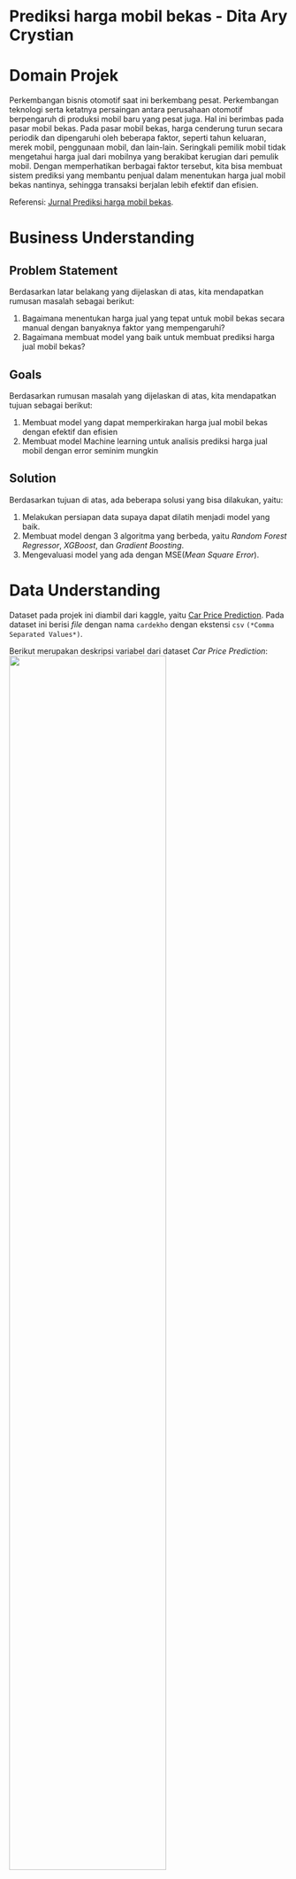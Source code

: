 # Prediksi harga mobil bekas - Dita Ary Crystian

# Domain Projek

Perkembangan bisnis otomotif saat ini berkembang pesat. Perkembangan teknologi serta ketatnya persaingan antara perusahaan otomotif berpengaruh di produksi mobil baru yang pesat juga. Hal ini berimbas pada pasar mobil bekas. Pada pasar mobil bekas, harga cenderung turun secara periodik dan dipengaruhi oleh beberapa faktor, seperti tahun keluaran, merek mobil, penggunaan mobil, dan lain-lain. Seringkali pemilik mobil tidak mengetahui harga jual dari mobilnya yang berakibat kerugian dari pemulik mobil.  Dengan memperhatikan berbagai faktor tersebut, kita bisa membuat sistem prediksi yang membantu penjual dalam menentukan harga jual mobil bekas nantinya, sehingga transaksi berjalan lebih efektif dan efisien.  

Referensi: [Jurnal Prediksi harga mobil bekas](https://publikasiilmiah.unwahas.ac.id/JINRPL/article/view/10266/pdf).

# Business Understanding

## Problem Statement

Berdasarkan latar belakang yang dijelaskan di atas, kita mendapatkan rumusan masalah sebagai berikut:
1. Bagaimana menentukan harga jual yang tepat untuk mobil bekas secara manual dengan banyaknya faktor yang mempengaruhi?
2. Bagaimana membuat model yang baik untuk membuat prediksi harga jual mobil bekas?

## Goals
Berdasarkan rumusan masalah yang dijelaskan di atas, kita mendapatkan tujuan sebagai berikut:
1. Membuat model yang dapat memperkirakan harga jual mobil bekas dengan efektif dan efisien
2. Membuat model Machine learning untuk analisis prediksi harga jual mobil dengan error seminim mungkin

## Solution 
Berdasarkan tujuan di atas, ada beberapa solusi yang bisa dilakukan, yaitu:
1. Melakukan persiapan data supaya dapat dilatih menjadi model yang baik. 
2. Membuat model dengan 3 algoritma yang berbeda, yaitu *Random Forest Regressor*, *XGBoost*, dan *Gradient Boosting*.
3. Mengevaluasi model yang ada dengan MSE(*Mean Square Error*).

# Data Understanding
Dataset pada projek ini diambil dari kaggle, yaitu [Car Price Prediction](https://www.kaggle.com/datasets/sukhmandeepsinghbrar/car-price-prediction-dataset). Pada dataset ini berisi *file* dengan nama `cardekho` dengan ekstensi `csv` `(*Comma Separated Values*)`.

Berikut merupakan deskripsi variabel dari dataset *Car Price Prediction*:
<img src="https://github.com/arycry/GambarMLTerapan/blob/main/1.png" width="75%">
## Variabel
Berikut merupakan variabel-variabel yang ada di dataset Car Price Prediction:
- name            : Nama mobil (merek dan model).
- year            : Tahun pembuatan mobil.
- selling_price   : Harga jual mobil .
- km_driven       : Kilometer yang telah ditempuh mobil.
- fuel            : Jenis bahan bakar yang digunakan (misalnya, Petrol, Diesel, CNG).
- seller_type     : Jenis penjual (Individual atau Dealer).
- transmission    : Jenis transmisi mobil (Manual atau Automatic).
- owner           : Jumlah pemilik mobil sebelumnya.
- mileage         : Jarak tempuh mobil per liter.
- max power       : Tenaga maksimum yang dapat dihasilkan oleh mobil.
- seats           : Banyaknya kursi yang tersedia di mobil.

## Missing Value
Jika dilihat dari gambar deskripsi variabel, terlihat ada beberapa kolom yang memiliki data kurang dari kolom `name` sampai `owner`. Sehingga akan dilakukan penghapusan missing value sehingga dataset terbebas dari missing value.

```sh
car_df = car_df.dropna()
```

## Duplicate Data
<img src="https://github.com/arycry/GambarMLTerapan/blob/main/2.png" width="50%">
Terlihat di gambar bahwa dataset memiliki 1189 data duplikat, sehingga kita perlu menghapus data duplikat tersebut.

```sh
car_df = car_df.drop_duplicates()
```

## Change data type and column name
Terlihat di deskripsi dataset bahwa pada kolom `max power` perlu kita ubah tipe data nya dari `object` menjadi `float` karena nilai `max power` yang memiliki nilai desimal pada dataset. 

```sh
car_df['max_power'] = car_df['max_power'].astype('float')

```
Setelah itu, kita mengubah nama kolom `mileage(km/ltr/kg)` menjadi `mileage` supaya lebih mudah dalam proses data preparation. 

```sh
car_df.rename(columns={'mileage(km/ltr/kg)':'mileage'}, inplace = True)
```

## Outliers
Outlier dapat didefenisikan sebagai amatan yang menyimpang sedemikian jauh dari pengamatan lainnya. Adanya data outlier ini dapat mempunyai efek bagi pengambilan suatu kesimpulan atau keputusan pada penelitian. Oleh karena itu,  kita perlu menghapus outlier supaya tidak merusak hasil analisis data. Pada tahap ini, kita akan melakukan visualisasi  outlier menggunakan `Boxplot` dengan metode IQR(*Interquartile range*). 

<img src="https://github.com/arycry/GambarMLTerapan/blob/main/3.jpg" width="75%">

Pada metode IQR, kita perlu mencari nilai IQR dengan
$IQR = Q3 - Q1$.
Setelah itu, kita mencari batas bawah dan batas atas dengan 

$Batas Bawah = Q1 - 1.5*IQR$ 

dan

$Batas Atas = Q3 + 1.5*IQR$.

Setelah itu, kita akan menghapus data di luar rentang Batas Atas dan Batas bawah. 

## Univariate Analysis
Univariate Analysis melibatkan pemeriksaan satu variabel pada satu waktu untuk meringkas dan menemukan pola. Pada proses ini, data dibagi menjadi 2 bagian, yaitu `number features` dan `categorical features`. Lalu akan ditunjukkan visualisasi menggunakan `barplot` dari kedua *features* tersebut. 

### Categorical Features

<img src="https://github.com/arycry/GambarMLTerapan/blob/main/4.jpg" width="90%">

Dari Gambar diatas, kita bisa mengetahui bahwa:
- Mobil terbanyak yang tersedia yaitu Maruti Swift Dzire VDI dengan 118 data.
- Mobil dengan bahan bakar Petrol dan Diesel mendominasi data dengan masing-masing berjumlah 2848 dan 2458 data.
- Mobil dengan tipe penjual mandiri memiliki data paling banyak, yaitu 4877 data.
- Mobil dengan transmisi manual memiliki data paling banyak, yaitu 5099 data.
- Mobil dengan penjual tangan pertama memiliki data paling banya, yaitu 3404 data.
- Mobil yang memiliki 5 kursi memiliki data paling banyak, yaitu 4906 data.

### Numenical Features

<img src="https://github.com/arycry/GambarMLTerapan/blob/main/5.png" width="90%"> 
Dari gambar diatas, kita bisa mengetahui bahwa:

- Mobil paling banyak dijual yaitu mobil tahun penjualan 2017.
- Kebanyakan mobil bekas yang dijual telah digunakan sepanjang 2500 sampai 12500 km.
- Kebanyakan mobil bekas yang dijual menempuh jarah 15-25 km per liter bahan bakarnya.
- Kebanyakan mobil bekas yang dijual memiliki mesin sebesar 1200 cc.

## Multivariate Analysis
Multivariate Analysis mengeksplorasi hubungan antara dua variabel atau lebih secara bersamaan. Pada proses ini, data dibagi menjadi 2 bagian, yaitu `number features` dan `categorical features`. Lalu akan ditunjukkan visualisasi menggunakan `catplot` pada *categorical features* dan `pairplot` dari *numerical features*.

### Categorical Features

<img src="https://github.com/arycry/GambarMLTerapan/blob/main/6.jpg" width="90%">

### Numercial Features

<img src="https://github.com/arycry/GambarMLTerapan/blob/main/7.png" width="90%">

## Correlation Matrix

Matriks korelasi adalah sebuah matriks yang menunjukkan koefisien korelasi antar variabel. Jika nilai dari matriks mendekati -1, maka korelasi negatif antar variabel semakin kuat. Jika nilai dari matriks mendekati , maka korelasi antar variabel semakin minim. Jika nilai dari matriks mendekati 1, maka korelasi positif antar variabel semakin kuat.

<img src="https://github.com/arycry/GambarMLTerapan/blob/main/8.png" width="75%">

# Data Preparation
Data Preparation merupakan tahap transformasi data kita. Data preparation penting dilakukan supaya data kita bisa melakukan modeling data dengan baik. Berikut merupakan tahap Data Preparation:
1. Encoding fitur kategori

Pada tahap ini, kita menggunakan 2 metode untuk encoding, yaitu Target Encoder pada kolom `name` dan Label Encoder pada kolom kategori lainnya. Target encoder dipilih pada kolom `name` karena Encoder ini mengurangi dimensionalitas dan mempertahankan hubungan antara fitur kategoris dan variabel target. Terget Encoder membutuhkan kolom y(`selling price`) untuk menghitung rata-rata target per kategori. Proses yang dilakukan yaitu mengubah isi kolom `selling price` terlebih dahulu ke bentuk logaritma nya karena  target dari kolom y memiliki nilai yang cukup besar, sehingga berimbas ke Target Encoding yang tidak efektif. Setelah itu dilakukan proses Target Encoding. Setelah itu, kolom `selling price log` akan dihapus.
Setelah itu dilakukan proses Label Encoding. Label Encoding dipilih karena lebih efisien dalam memori dan komputasi. Label Encoding dilakukan di kolom kategori selain `name`.  
```sh
car_df['selling_price_log'] = np.log1p(car_df['selling_price'])
car_df['name']= target_encoder.fit_transform(car_df[['name']], car_df['selling_price_log'])
```
```sh
car_df['fuel']= label_encoder.fit_transform(car_df['fuel'])
```
2. Train Test Split

Train test split adalah proses membagi data menjadi data latih dan data uji. Pada proses ini, kita membagi data dengan rasio 80:20. Kemudian didapat hasil pembagian data latih dan data uji.
```sh
x_train, x_test, y_train, y_test = train_test_split(x, y, test_size = 0.2, random_state = 123)
```
Hasil dari train test split adalahe seperti dibawah

<img src="https://github.com/arycry/GambarMLTerapan/blob/main/9.png" width="40%">

3. Standarisasi pada kolom numerik

Standarisasi fitur numerik memiliki tujuan untuk memastikan bahwa semua fitur berkontribusi secara proporsional terhadap model. Standarisasi dilakukan dengan mengurangkan mean (nilai rata-rata) kemudian membaginya dengan standar deviasi untuk menggeser distribusi. StandardScaler menghasilkan distribusi dengan standar deviasi sama dengan 1 dan mean sama dengan 0. 
Hasil dari Standarisasi sebagai berikut

<img src="https://github.com/arycry/GambarMLTerapan/blob/main/10.png" width="40%">

# Modeling
Modeling adalah tahapan di mana kita menggunakan algoritma machine learning untuk menjawab problem statement dari tahap business understanding. Ada 3 algoritma machine learning yang akan digunakan dalam projek ini, yaitu:
1. Random Forest Regressor

Random Forest merupakan teknik pembelajaran ensemble yang fleksibel dan canggih yang khususnya berguna untuk masalah regresi. Selama fase pelatihan, ia membangun sejumlah besar pohon keputusan dan menghasilkan prediksi rata-rata dari setiap pohon individu. Random Forest merupakan pilihan yang menarik untuk banyak aplikasi dunia nyata karena ia tahan terhadap gangguan dan outlier, mengelola kumpulan data berdimensi tinggi secara efektif, dan menghasilkan estimasi relevansi fitur. Random Forest beroperasi dengan membangun beberapa pohon keputusan selama pelatihan dan menghasilkan prediksi rata-rata (regresi) dari pohon individu. Prinsip yang mendasarinya melibatkan pembuatan serangkaian pohon yang beragam dan menggabungkan prediksi mereka untuk meningkatkan akurasi dan ketahanan secara keseluruhan. Adapun kelebihan dari Random Forest sebagai berikut:
- Akurasi Tinggi
- Ketahanan terhadap Noise
- Menaksir Pentingnya Fitur
- Menangani Data yang Hilang dan Outlier
- Menangani Data Numerik dan Kategoris

Sedangkan kekurangan dari Random Forest sebagai berikut:
- Kompleksitas Komputasi
- Penggunaan Memori yang lebih banyak
- Waktu Prediksi yang lebih lama
- Dapat mengalami Overfitting

berikut kode untuk model Random Forest Regressor

```sh
rf = RandomForestRegressor(n_estimators=100, random_state=123)
```

2. XGBoost

XGBoost, atau *Extreme Gradient Boosting* adalah algoritma pembelajaran mesin yang populer dan canggih yang termasuk dalam kategori teknik peningkatan gradien. Algoritma ini banyak digunakan untuk tugas klasifikasi dan regresi. XGBoost menyempurnakan pendekatan peningkatan gradien tradisional dengan menggabungkan berbagai teknik pengoptimalan dan regularisasi, sehingga menghasilkan peningkatan akurasi dan efisiensi. XGBoost menggabungkan prediksi beberapa algoritma tradisional, biasanya pohon keputusan, untuk membuat model prediktif yang kuat. Intuisi di balik XGBoost melibatkan pengoptimalan melalui penurunan gradien dan peningkatan. Berikut Kelebihan XGBoost:
- Akurasi Tinggi
- Penanganan data Nonlinier
- Penanganan Data yang Hilang
- Pemrosesan Paralel
- XGBoost dioptimalkan untuk performa dan penggunaan memori
 
Berikut kekurangan XGBoost:
- Kompleksitas
- Risiko Overfitting

berikut kode untuk model XGBoost:

```sh
xgb_r = xgb.XGBRegressor(objective ='reg:squarederror', random_state=123)
```

3. Gradient Boosting

Gradien Boosting adalah teknik pembelajaran mesin yang digunakan untuk tugas regresi dan klasifikasi. Teknik ini membangun model secara berurutan, setiap model mencoba memperbaiki kesalahan model sebelumnya. Tidak seperti algoritme lain yang berfokus pada satu model tunggal, Peningkatan Gradien menggabungkan beberapa model tradisional (biasanya pohon keputusan) untuk membentuk model prediktif yang kuat. Gradient Boosting bekerja dengan inisialisasi model dengan prediksi sederhana terlebih dahulu, lalu hitung residual untuk setiap titik data dengan menemukan perbedaan antara nilai aktual dan prediksi. Setelah itu, pasangkan model tradisional (biasanya pohon keputusan) ke residual ini. Lalu perbarui prediksi dengan menambahkan prediksi model baru, yang diskalakan berdasarkan laju pembelajaran, ke prediksi yang ada. Ulangi langkah 2–4 untuk sejumlah iterasi yang ditetapkan atau hingga residual diminimalkan secara memadai. Berikut kelebihan Gradient Boosting:
- Akurasi Tinggi
- Fleksibel
- Dapat menangani data non linear

Berikut kekurangan Gradient Boosting
- Gradient Boosting memakan banyak waktu pelatihan
- Dapat Overfitting
- Memerlukan penyetelan(Tuning)

berikut kode untuk model Gradient Boosting:

```sh
gbr = GradientBoostingRegressor(n_estimators=200, learning_rate=0.1, random_state=1)
```

Setelah dilakukan modeling, maka dilakukan evaluasi model mana yang memiliki kinerja paling baik. 

# Evaluasi 

Pada tahap ini, kita akan menguji seberapa efektifnya suatu model dan membandingkan 3 model mana yang memiliki kinerja paling baik. Sebelum melakukan evaluasi, fitur numerik pada data uji harus distandarisasi terlebih dahulu. supaya didapat mean = 0 dan standar deviasi = 1.  Pada tahap evaluasi ini, kita akan menggunakan MSE(*Mean Square Error*). MAE mencari selisih kuadrat antara nilai aktual dan nilai prediksi. Semakin kecil nilai MAE, maka semakin bagus juga modelnya. Berikut formula dari MSE

<img src="https://github.com/arycry/GambarMLTerapan/blob/main/rumus.jpeg" width="40%">

dengan $N$ adalah jumlah dataset, $y_i$ adalah nilai sebenarnya, $y_{\text{pred}}$ adalah nilai prediksi. Setelah dicoba proses evaluasi, berikut adalah hasil dari evaluasi antara 3 model:

<img src="https://github.com/arycry/GambarMLTerapan/blob/main/11.png" width="40%">
<img src="https://github.com/arycry/GambarMLTerapan/blob/main/12.png" width="60%">

Bisa terlihat bahwa

- Random Forest Regressor memiliki error di data latih paling kecil, dengan nilai 767694.8, dengan error pada data uji sebesar 5178709.2
- XGBoost memiliki error di data uji paling kecil 4972300.3, dengan error di data latih sebesar 1122749.5
- Gradient Boosting memiliki error paling besar dari kedua algoritma lain, baik di data latih maupun data uji, dengan masing-masing nilai 4029683.6 dan 5366731.6, sehingga model ini kurang efektif dengan dataset ini.

Selanjutnya, kita akan melihat beberapa prediksi model dari data actualnya. 
<img src="https://github.com/arycry/GambarMLTerapan/blob/main/13.png" width="60%">

Bisa dilihat bahwa prediksi dari XGBoost lebih akurat daripada Random Forest Regressor karena hasil prediksi XGBoost lebih mendekati nilai data aktual. 
Sehingga bisa disimpulkan bahwa model yang cocok dengan projek prediksi penjualan harga mobil bekas ini adalah model XGBoost karena memiliki error yang lebih rendah dan nilai prediksi yang mendekati nilai sebenarnya.

---

# Referensi
- Pardomuan Robinson Sihombing, Suryadiningrat, Deden Achmad Sunarjo, Yoshep Paulus, Apri Caraka Yuda, "Identifikasi Data Outlier (Pencilan) dan Kenormalan Data Pada Data Univariat serta Alternatif Penyelesaiannya", BPS-Statistics Indonesia, 2022, Retrieved from: https://jurnaljesi.com/index.php/jurnaljesi/article/view/112
- NORTH DAKOTA STATE UNIVERSITY, "MULTIVARIATE ANALYSES", Retrieved from: https://www.ndsu.edu/faculty/horsley/Introduction_and_describing_variables.pdf
- w3schools, "Data Science - Statistics Correlation Matrix", Retrieved from: https://www.w3schools.com/datascience/ds_stat_correlation_matrix.asp
- geeksforgeeks, "What are the Advantages and Disadvantages of Random Forest?", 2024, Retrieved from: https://www.geeksforgeeks.org/what-are-the-advantages-and-disadvantages-of-random-forest/
- Ambika, "XGBoost Algorithm in Machine Learning", 2023, Retrieved from: https://medium.com/@ambika199820/xgboost-algorithm-in-machine-learning-2391edb101ce
- Piyush Kashyap, "A Comprehensive Guide to Gradient Boosting and Regression in Machine Learning: Step-by-Step Intuition and Example", 2024, Retrieved From: https://medium.com/@piyushkashyap045/a-comprehensive-guide-to-gradient-boosting-and-regression-in-machine-learning-step-by-step-faa17fbd0e2c#:~:text=Pros%20and%20Cons%20of%20Gradient%20Boosting,-Pros%3A&text=High%20accuracy%3A%20Often%20outperforms%20other,Boosting%20can%20model%20complex%20relationships.
- Raghav Agrawal, "https://www.analyticsvidhya.com/blog/2021/05/know-the-best-evaluation-metrics-for-your-regression-model/#h-mean-squared-error-mse", 2024, Retrieved from: https://www.analyticsvidhya.com/blog/2021/05/know-the-best-evaluation-metrics-for-your-regression-model/#h-mean-squared-error-mse



